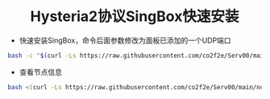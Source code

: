<h1 align="center">
  Hysteria2协议SingBox快速安装
</h1>

* 快速安装SingBox，命令后面参数修改为面板已添加的一个UDP端口
```bash
bash -c "$(curl -Ls https://raw.githubusercontent.com/co2f2e/Serv00/main/singbox_install.sh)" -- 9999
```

* 查看节点信息
```bash
bash <(curl -Ls https://raw.githubusercontent.com/co2f2e/Serv00/main/node_info.sh)
```
